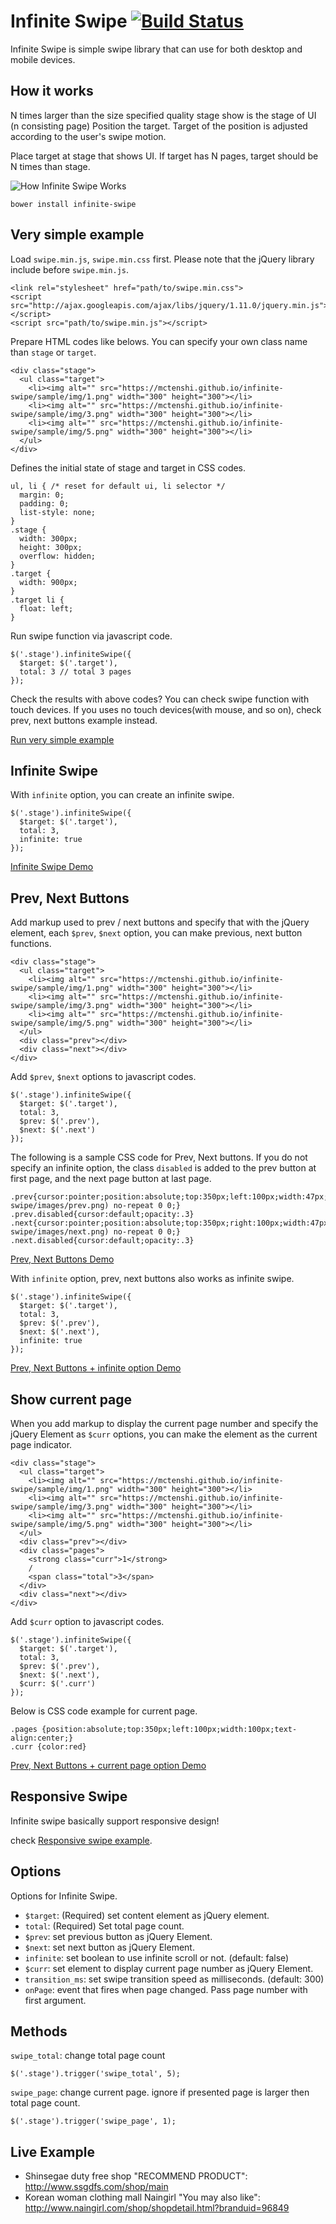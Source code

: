 # Infinite Swipe [![Build Status](https://travis-ci.org/mctenshi/infinite-swipe.png?branch=master)](https://travis-ci.org/mctenshi/infinite-swipe)

Infinite Swipe is simple swipe library that can use for both desktop and mobile
devices.


How it works
------------
N times larger than the size specified quality stage show is the stage of UI
(n consisting page) Position the target.
Target of the position is adjusted according to the user's swipe motion.

Place target at stage that shows UI. If target has N pages, target should be
N times than stage.

![How Infinite Swipe Works](images/howitworks.png)

    bower install infinite-swipe

Very simple example
-------------------

Load `swipe.min.js`, `swipe.min.css` first.
Please note that the jQuery library include before `swipe.min.js`.

    <link rel="stylesheet" href="path/to/swipe.min.css">
    <script src="http://ajax.googleapis.com/ajax/libs/jquery/1.11.0/jquery.min.js"></script>
    <script src="path/to/swipe.min.js"></script>

Prepare HTML codes like belows.
You can specify your own class name than `stage` or `target`.

    <div class="stage">
      <ul class="target">
        <li><img alt="" src="https://mctenshi.github.io/infinite-swipe/sample/img/1.png" width="300" height="300"></li>
        <li><img alt="" src="https://mctenshi.github.io/infinite-swipe/sample/img/3.png" width="300" height="300"></li>
        <li><img alt="" src="https://mctenshi.github.io/infinite-swipe/sample/img/5.png" width="300" height="300"></li>
      </ul>
    </div>

Defines the initial state of stage and target in CSS codes.


    ul, li { /* reset for default ui, li selector */
      margin: 0;
      padding: 0;
      list-style: none;
    }
    .stage {
      width: 300px;
      height: 300px;
      overflow: hidden;
    }
    .target {
      width: 900px;
    }
    .target li {
      float: left;
    }

Run swipe function via javascript code.

    $('.stage').infiniteSwipe({
      $target: $('.target'),
      total: 3 // total 3 pages
    });

Check the results with above codes? You can check swipe function with touch
devices. If you uses no touch devices(with mouse, and so on), check
prev, next buttons example instead.

[Run very simple example](http://jsfiddle.net/r4o574ax/1/)



Infinite Swipe
--------------

With `infinite` option, you can create an infinite swipe.

    $('.stage').infiniteSwipe({
      $target: $('.target'),
      total: 3,
      infinite: true
    });

[Infinite Swipe Demo](http://jsfiddle.net/5ghbg1j3/1/)



Prev, Next Buttons
------------------

Add markup used to prev / next buttons and specify that with the jQuery element,
each `$prev`, `$next` option, you can make previous, next button functions.

    <div class="stage">
      <ul class="target">
        <li><img alt="" src="https://mctenshi.github.io/infinite-swipe/sample/img/1.png" width="300" height="300"></li>
        <li><img alt="" src="https://mctenshi.github.io/infinite-swipe/sample/img/3.png" width="300" height="300"></li>
        <li><img alt="" src="https://mctenshi.github.io/infinite-swipe/sample/img/5.png" width="300" height="300"></li>
      </ul>
      <div class="prev"></div>
      <div class="next"></div>
    </div>

Add `$prev`, `$next` options to javascript codes.

    $('.stage').infiniteSwipe({
      $target: $('.target'),
      total: 3,
      $prev: $('.prev'),
      $next: $('.next')
    });

The following is a sample CSS code for Prev, Next buttons.
If you do not specify an infinite option, the class `disabled` is added to
the prev button at first page, and the next page button at last page.

    .prev{cursor:pointer;position:absolute;top:350px;left:100px;width:47px;height:25px;background:url(http://mctenshi.github.io/infinite-swipe/images/prev.png) no-repeat 0 0;}
    .prev.disabled{cursor:default;opacity:.3}
    .next{cursor:pointer;position:absolute;top:350px;right:100px;width:47px;height:25px;background:url(http://mctenshi.github.io/infinite-swipe/images/next.png) no-repeat 0 0;}
    .next.disabled{cursor:default;opacity:.3}

[Prev, Next Buttons Demo](http://jsfiddle.net/ebk03jzz/1/)

With `infinite` option, prev, next buttons also works as infinite swipe.

    $('.stage').infiniteSwipe({
      $target: $('.target'),
      total: 3,
      $prev: $('.prev'),
      $next: $('.next'),
      infinite: true
    });

[Prev, Next Buttons + infinite option Demo](http://jsfiddle.net/h03k7368/2/)


Show current page
------------------

When you add markup to display the current page number and
specify the jQuery Element as `$curr` options, you can make the element
as the current page indicator.

    <div class="stage">
      <ul class="target">
        <li><img alt="" src="https://mctenshi.github.io/infinite-swipe/sample/img/1.png" width="300" height="300"></li>
        <li><img alt="" src="https://mctenshi.github.io/infinite-swipe/sample/img/3.png" width="300" height="300"></li>
        <li><img alt="" src="https://mctenshi.github.io/infinite-swipe/sample/img/5.png" width="300" height="300"></li>
      </ul>
      <div class="prev"></div>
      <div class="pages">
        <strong class="curr">1</strong>
        /
        <span class="total">3</span>
      </div>
      <div class="next"></div>
    </div>

Add `$curr` option to javascript codes.

    $('.stage').infiniteSwipe({
      $target: $('.target'),
      total: 3,
      $prev: $('.prev'),
      $next: $('.next'),
      $curr: $('.curr')
    });

Below is CSS code example for current page.

    .pages {position:absolute;top:350px;left:100px;width:100px;text-align:center;}
    .curr {color:red}

[Prev, Next Buttons + current page option Demo](http://jsfiddle.net/1dj6yyun/)

Responsive Swipe
----------------

Infinite swipe basically support responsive design!

check [Responsive swipe example](https://mctenshi.github.io/infinite-swipe/sample/responsive.html).


Options
-------

Options for Infinite Swipe.

 * `$target`: (Required) set content element as jQuery element.
 * `total`: (Required) Set total page count.
 * `$prev`: set previous button as jQuery Element.
 * `$next`: set next button as jQuery Element.
 * `infinite`: set boolean to use infinite scroll or not. (default: false)
 * `$curr`: set element to display current page number as jQuery Element.
 * `transition_ms`: set swipe transition speed as milliseconds. (default: 300)
 * `onPage`: event that fires when page changed. Pass page number with
     first argument.


Methods
-------

`swipe_total`: change total page count

    $('.stage').trigger('swipe_total', 5);

`swipe_page`: change current page. ignore if presented page is
larger then total page count.

    $('.stage').trigger('swipe_page', 1);


Live Example
------------

 * Shinsegae duty free shop "RECOMMEND PRODUCT": http://www.ssgdfs.com/shop/main
 * Korean woman clothing mall Naingirl "You may also like":
http://www.naingirl.com/shop/shopdetail.html?branduid=96849
